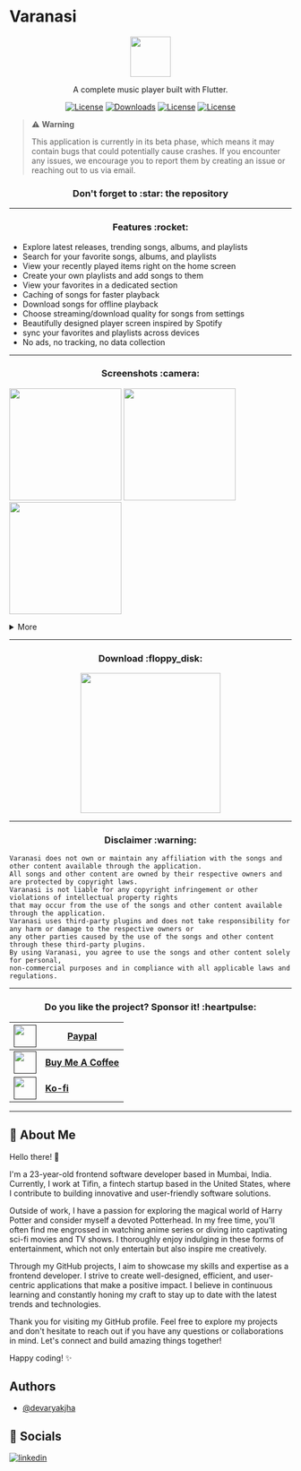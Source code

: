 # Varanasi

<p align="center">
    <img src="https://raw.githubusercontent.com/devaryakjha/varanasi_mobile_app/main/android/app/src/production/res/mipmap-hdpi/ic_launcher_foreground.png" height="72">
</p>

<p align="center">
    A complete music player built with Flutter.
</p>

<p align="center">
 <p align="center">
    <a href="https://github.com/devaryakjha/varanasi_mobile_app/releases"><img alt="License" src="https://img.shields.io/github/v/release/devaryakjha/varanasi_mobile_app"/></a>
    <a href="https://github.com/devaryakjha/varanasi_mobile_app/releases"><img alt="Downloads" src="https://img.shields.io/github/downloads/devaryakjha/varanasi_mobile_app/total"/></a>
    <a href="https://codemagic.io/apps/6509a228bb0e90d7e29f3872/6509a228bb0e90d7e29f3871/latest_build"><img alt="License" src="https://api.codemagic.io/apps/6509a228bb0e90d7e29f3872/6509a228bb0e90d7e29f3871/status_badge.svg"/></a>
    <a href="LICENSE"><img alt="License" src="https://img.shields.io/github/license/devaryakjha/varanasi_mobile_app"/></a>
 </p>
</p>

> ⚠️ **Warning**
>
> This application is currently in its beta phase, which means it may contain bugs that could potentially cause crashes. If you encounter any issues, we encourage you to report them by creating an issue or reaching out to us via email.

<h3 align="center">Don't forget to :star: the repository</h3>

---

<h3 align="center">Features :rocket:</h3>

- Explore latest releases, trending songs, albums, and playlists
- Search for your favorite songs, albums, and playlists
- View your recently played items right on the home screen
- Create your own playlists and add songs to them
- View your favorites in a dedicated section
- Caching of songs for faster playback
- Download songs for offline playback
- Choose streaming/download quality for songs from settings
- Beautifully designed player screen inspired by Spotify
- sync your favorites and playlists across devices
- No ads, no tracking, no data collection

---

<h3 align="center">Screenshots :camera:</h3>

<p float="left">
    <img src="https://github.com/devaryakjha/varanasi_mobile_app/blob/main/assets/screenshots/2.PNG" width="200" />  
    <img src="https://github.com/devaryakjha/varanasi_mobile_app/blob/main/assets/screenshots/5.PNG" width="200" />  
    <img src="https://github.com/devaryakjha/varanasi_mobile_app/blob/main/assets/screenshots/14.PNG" width="200" />
</p>
<details>
    <summary>More</summary>
    <img src="https://github.com/devaryakjha/varanasi_mobile_app/blob/main/assets/screenshots/1.PNG" width="200" />
    <img src="https://github.com/devaryakjha/varanasi_mobile_app/blob/main/assets/screenshots/3.PNG" width="200" />  
    <img src="https://github.com/devaryakjha/varanasi_mobile_app/blob/main/assets/screenshots/4.PNG" width="200" />  
    <img src="https://github.com/devaryakjha/varanasi_mobile_app/blob/main/assets/screenshots/6.PNG" width="200" />  
    <img src="https://github.com/devaryakjha/varanasi_mobile_app/blob/main/assets/screenshots/7.PNG" width="200" />  
    <img src="https://github.com/devaryakjha/varanasi_mobile_app/blob/main/assets/screenshots/8.PNG" width="200" />   
    <img src="https://github.com/devaryakjha/varanasi_mobile_app/blob/main/assets/screenshots/9.PNG" width="200" />   
    <img src="https://github.com/devaryakjha/varanasi_mobile_app/blob/main/assets/screenshots/10.PNG" width="200" />  
    <img src="https://github.com/devaryakjha/varanasi_mobile_app/blob/main/assets/screenshots/11.PNG" width="200" />  
    <img src="https://github.com/devaryakjha/varanasi_mobile_app/blob/main/assets/screenshots/12.PNG" width="200" />  
    <img src="https://github.com/devaryakjha/varanasi_mobile_app/blob/main/assets/screenshots/13.PNG" width="200" />  
</details>

---

  <h3 align="center">Download :floppy_disk:</h3>
     <p align="center" style="align-items:center"><a href="https://github.com/devaryakjha/varanasi_mobile_app/releases" rel="GitHub Releases"><img width="250" src="https://github.com/gokadzev/Musify/raw/master/repository_files/get-it-on-github.png"></a>
</p>

---

<h3 align="center">Disclaimer :warning:</h3>

```
Varanasi does not own or maintain any affiliation with the songs and other content available through the application.
All songs and other content are owned by their respective owners and are protected by copyright laws.
Varanasi is not liable for any copyright infringement or other violations of intellectual property rights
that may occur from the use of the songs and other content available through the application.
Varanasi uses third-party plugins and does not take responsibility for any harm or damage to the respective owners or
any other parties caused by the use of the songs and other content through these third-party plugins.
By using Varanasi, you agree to use the songs and other content solely for personal,
non-commercial purposes and in compliance with all applicable laws and regulations.
```

---

<h3 align="center">Do you like the project? Sponsor it! :heartpulse:	</h3>

| [<img src="https://upload.wikimedia.org/wikipedia/commons/archive/b/b5/20230314142950%21PayPal.svg" height="40">]()        | [Paypal](https://paypal.me/devaryakjha)                         |
| -------------------------------------------------------------------------------------------------------------------------- | --------------------------------------------------------------- |
| [<img src="https://github.com/maxrave-dev/SimpMusic/assets/113747128/97f0f21d-17b9-42e4-9487-6e9391ac126b" height="40">]() | [**Buy Me A Coffee**](https://www.buymeacoffee.com/devaryakjha) |
| [<img src="https://storage.ko-fi.com/cdn/brandasset/logo_white_stroke.png" height="40">]()                                 | [**Ko-fi**](https://ko-fi.com/devaryakjha)                      |


---

## 🚀 About Me

Hello there! 👋

I'm a 23-year-old frontend software developer based in Mumbai, India. Currently, I work at Tifin, a fintech startup based in the United States, where I contribute to building innovative and user-friendly software solutions.

Outside of work, I have a passion for exploring the magical world of Harry Potter and consider myself a devoted Potterhead. In my free time, you'll often find me engrossed in watching anime series or diving into captivating sci-fi movies and TV shows. I thoroughly enjoy indulging in these forms of entertainment, which not only entertain but also inspire me creatively.

Through my GitHub projects, I aim to showcase my skills and expertise as a frontend developer. I strive to create well-designed, efficient, and user-centric applications that make a positive impact. I believe in continuous learning and constantly honing my craft to stay up to date with the latest trends and technologies.

Thank you for visiting my GitHub profile. Feel free to explore my projects and don't hesitate to reach out if you have any questions or collaborations in mind. Let's connect and build amazing things together!

Happy coding! ✨

## Authors

- [@devaryakjha](https://github.com/devaryakjha)

## 🔗 Socials

[![linkedin](https://img.shields.io/badge/linkedin-0A66C2?style=for-the-badge&logo=linkedin&logoColor=white)](https://www.linkedin.com/in/devaryakjha/)
